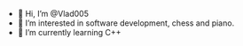 - 👋 Hi, I’m @Vlad005
- 👀 I’m interested in software development, chess and piano.
- 🌱 I’m currently learning C++

<!---
Vlad005/Vlad005 is a ✨ special ✨ repository because its `README.md` (this file) appears on your GitHub profile.
You can click the Preview link to take a look at your changes.
--->
